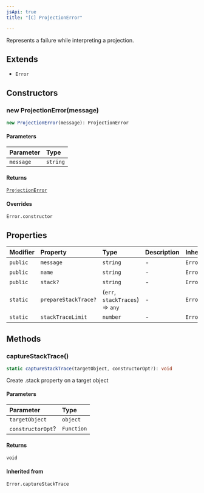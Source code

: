 ```yaml
---
jsApi: true
title: "[C] ProjectionError"

---
```

Represents a failure while interpreting a projection.

## Extends

- `Error`

## Constructors

### new ProjectionError(message)

```ts
new ProjectionError(message): ProjectionError
```

#### Parameters

| Parameter | Type |
| :------ | :------ |
| `message` | `string` |

#### Returns

[`ProjectionError`](ProjectionError.md)

#### Overrides

`Error.constructor`

## Properties

| Modifier | Property | Type | Description | Inheritance |
| :------ | :------ | :------ | :------ | :------ |
| `public` | `message` | `string` | - | `Error.message` |
| `public` | `name` | `string` | - | `Error.name` |
| `public` | `stack?` | `string` | - | `Error.stack` |
| `static` | `prepareStackTrace?` | (`err`, `stackTraces`) => `any` | - | `Error.prepareStackTrace` |
| `static` | `stackTraceLimit` | `number` | - | `Error.stackTraceLimit` |

## Methods

### captureStackTrace()

```ts
static captureStackTrace(targetObject, constructorOpt?): void
```

Create .stack property on a target object

#### Parameters

| Parameter | Type |
| :------ | :------ |
| `targetObject` | `object` |
| `constructorOpt`? | `Function` |

#### Returns

`void`

#### Inherited from

`Error.captureStackTrace`
